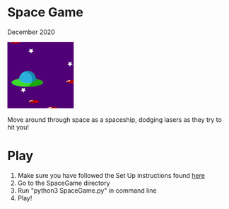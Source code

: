 # Space Game
December 2020

![alt text](https://github.com/LiljaKiiski/Arcade/blob/master/images/space.png)

Move around through space as a spaceship, dodging lasers as they try to hit you!

# Play
1. Make sure you have followed the Set Up instructions found [here](https://github.com/LiljaKiiski/Arcade/blob/master/README.md)
2. Go to the SpaceGame directory
3. Run "python3 SpaceGame.py" in command line
4. Play!
